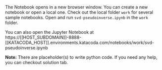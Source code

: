 The Notebook opens in a new browser window. You can create a new notebook or open a local one. Check out the local folder `work` for several sample notebooks. Open and run `svd-pseudoinverse.ipynb` in the `work` folder.

You can also open the Jupyter Notebook at https://[[HOST_SUBDOMAIN]]-8888-[[KATACODA_HOST]].environments.katacoda.com/notebooks/work/svd-pseudoinverse.ipynb

**Note:**
There are placeholder(s) to write python code. If you need any help, you can checkout solution tab.
